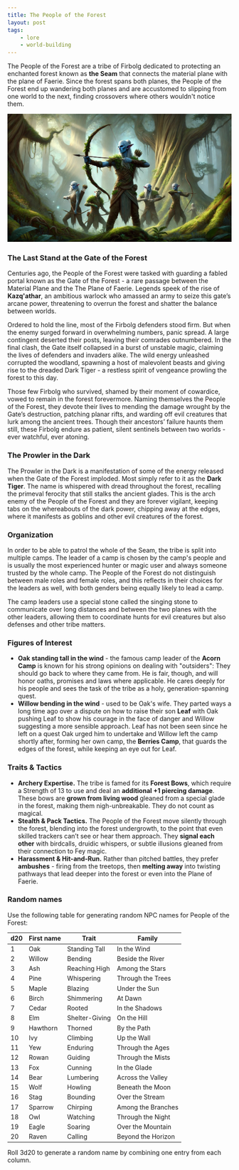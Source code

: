 ```yaml
---
title: The People of the Forest
layout: post
tags:
    - lore
    - world-building
---
```


The People of the Forest are a tribe of Firbolg dedicated to protecting an enchanted forest known as **the Seam** that connects the material plane with the plane of Faerie. Since the forest spans both planes, the People of the Forest end up wandering both planes and are accustomed to slipping from one world to the next, finding crossovers where others wouldn't notice them.

![The People of the Forest](./the-people-of-the-forest.jpeg)

### The Last Stand at the Gate of the Forest

Centuries ago, the People of the Forest were tasked with guarding a fabled portal known as the Gate of the Forest - a rare passage between the Material Plane and the The Plane of Faerie. Legends speek of the rise of **Kazq'athar**, an ambitious warlock who amassed an army to seize this gate’s arcane power, threatening to overrun the forest and shatter the balance between worlds.

Ordered to hold the line, most of the Firbolg defenders stood firm. But when the enemy surged forward in overwhelming numbers, panic spread. A large contingent deserted their posts, leaving their comrades outnumbered. In the final clash, the Gate itself collapsed in a burst of unstable magic, claiming the lives of defenders and invaders alike. The wild energy unleashed corrupted the woodland, spawning a host of malevolent beasts and giving rise to the dreaded Dark Tiger - a restless spirit of vengeance prowling the forest to this day.

Those few Firbolg who survived, shamed by their moment of cowardice, vowed to remain in the forest forevermore. Naming themselves the People of the Forest, they devote their lives to mending the damage wrought by the Gate’s destruction, patching planar rifts, and warding off evil creatures that lurk among the ancient trees. Though their ancestors’ failure haunts them still, these Firbolg endure as patient, silent sentinels between two worlds - ever watchful, ever atoning.

### The Prowler in the Dark

The Prowler in the Dark is a manifestation of some of the energy released when the Gate of the Forest imploded. Most simply refer to it as the **Dark Tiger**. The name is whispered with dread throughout the forest, recalling the primeval ferocity that still stalks the ancient glades. This is the arch enemy of the People of the Forest and they are forever vigilant, keeping tabs on the whereabouts of the dark power, chipping away at the edges, where it manifests as goblins and other evil creatures of the forest.

### Organization

In order to be able to patrol the whole of the Seam, the tribe is split into multiple camps. The leader of a camp is chosen by the camp's people and is usually the most experienced hunter or magic user and always someone trusted by the whole camp. The People of the Forest do not distinguish between male roles and female roles, and this reflects in their choices for the leaders as well, with both genders being equally likely to lead a camp.

The camp leaders use a special stone called the singing stone to communicate over long distances and between the two planes with the other leaders, allowing them to coordinate hunts for evil creatures but also defenses and other tribe matters.

### Figures of Interest

- **Oak standing tall in the wind** - the famous  camp leader of the **Acorn Camp** is known for his strong opinions on dealing with "outsiders": They should go back to where they came from. He is fair, though, and will honor oaths, promises and laws where applicable. He cares deeply for his people and sees the task of the tribe as a holy, generation-spanning quest.
- **Willow bending in the wind** -  used to be Oak's wife. They parted ways a long time ago over a dispute on how to raise their son **Leaf** with Oak pushing Leaf to show his courage in the face of danger and Willow suggesting a more sensible approach. Leaf has not been seen since he left on a quest Oak urged him to undertake and Willow left the camp shortly after, forming her own camp, the **Berries Camp**, that guards the edges of the forest, while keeping an eye out for Leaf.

### Traits & Tactics

- **Archery Expertise.** The tribe is famed for its **Forest Bows**, which require a Strength of 13 to use and deal an **additional +1 piercing damage**. These bows are **grown from living wood** gleaned from a special glade in the forest, making them nigh-unbreakable. They do not count as magical.
- **Stealth & Pack Tactics.** The People of the Forest move silently through the forest, blending into the forest undergrowth, to the point that even skilled trackers can’t see or hear them approach. They **signal each other** with birdcalls, druidic whispers, or subtle illusions gleaned from their connection to Fey magic.
- **Harassment & Hit-and-Run.** Rather than pitched battles, they prefer **ambushes** - firing from the treetops, then **melting away** into twisting pathways that lead deeper into the forest or even into the Plane of Faerie.

### Random names

Use the following table for generating random NPC names for People of the Forest:

| d20 | First name | Trait          | Family             |
| --- | ---------- | -------------- | ------------------ |
| 1   | Oak        | Standing Tall  | In the Wind        |
| 2   | Willow     | Bending        | Beside the River   |
| 3   | Ash        | Reaching High  | Among the Stars    |
| 4   | Pine       | Whispering     | Through the Trees  |
| 5   | Maple      | Blazing        | Under the Sun      |
| 6   | Birch      | Shimmering     | At Dawn            |
| 7   | Cedar      | Rooted         | In the Shadows     |
| 8   | Elm        | Shelter-Giving | On the Hill        |
| 9   | Hawthorn   | Thorned        | By the Path        |
| 10  | Ivy        | Climbing       | Up the Wall        |
| 11  | Yew        | Enduring       | Through the Ages   |
| 12  | Rowan      | Guiding        | Through the Mists  |
| 13  | Fox        | Cunning        | In the Glade       |
| 14  | Bear       | Lumbering      | Across the Valley  |
| 15  | Wolf       | Howling        | Beneath the Moon   |
| 16  | Stag       | Bounding       | Over the Stream    |
| 17  | Sparrow    | Chirping       | Among the Branches |
| 18  | Owl        | Watching       | Through the Night  |
| 19  | Eagle      | Soaring        | Over the Mountain  |
| 20  | Raven      | Calling        | Beyond the Horizon |

Roll 3d20 to generate a random name by combining one entry from each column.
